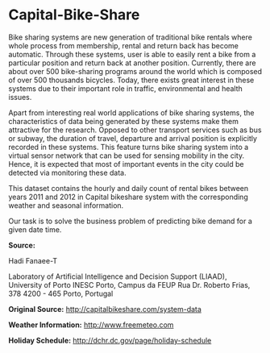 # Capital-Bike-Share

Bike sharing systems are new generation of traditional bike rentals where whole process from membership, rental and return back has become automatic. Through these systems, user is able to easily rent a bike from a particular position and return back at another position. Currently, there are about over 500 bike-sharing programs around the world which is composed of over 500 thousands bicycles. Today, there exists great interest in these systems due to their important role in traffic, environmental and health issues.

Apart from interesting real world applications of bike sharing systems, the characteristics of data being generated by these systems make them attractive for the research. Opposed to other transport services such as bus or subway, the duration of travel, departure and arrival position is explicitly recorded in these systems. This feature turns bike sharing system into a virtual sensor network that can be used for sensing mobility in the city. Hence, it is expected that most of important events in the city could be detected via monitoring these data.


This dataset contains the hourly and daily count of rental bikes between years 2011 and 2012 in Capital bikeshare system with the corresponding weather and seasonal information.

Our task is to solve the business problem of predicting bike demand for a given date time.

**Source:**

Hadi Fanaee-T

Laboratory of Artificial Intelligence and Decision Support (LIAAD), University of Porto
INESC Porto, Campus da FEUP
Rua Dr. Roberto Frias, 378
4200 - 465 Porto, Portugal

**Original Source:** http://capitalbikeshare.com/system-data

**Weather Information:** http://www.freemeteo.com

**Holiday Schedule:** http://dchr.dc.gov/page/holiday-schedule



